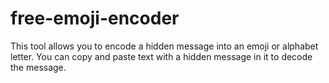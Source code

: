 # free-emoji-encoder
This tool allows you to encode a hidden message into an emoji or alphabet letter. You can copy and paste text with a hidden message in it to decode the message.
